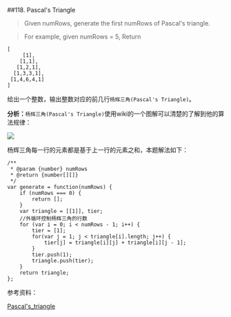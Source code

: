 ##118. Pascal's Triangle
>Given numRows, generate the first numRows of Pascal's triangle.

>For example, given numRows = 5,
Return
>
	[
	     [1],
	    [1,1],
	   [1,2,1],
	  [1,3,3,1],
	 [1,4,6,4,1]
	]

给出一个整数，输出整数对应的前几行`杨辉三角(Pascal's Triangle)`。

**分析：**`杨辉三角(Pascal's Triangle)`使用wiki的一个图解可以清楚的了解到他的算法规律：

![](http://i.imgur.com/MXSebwL.gif)

杨辉三角每一行的元素都是基于上一行的元素之和，本题解法如下：

	/**
	 * @param {number} numRows
	 * @return {number[][]}
	 */
	var generate = function(numRows) {
	    if (numRows === 0) {
	        return [];
	    }
	    var triangle = [[1]], tier;
		//外循环控制杨辉三角的行数
	    for (var i = 0; i < numRows - 1; i++) {
	        tier = [1];
	        for(var j = 1; j < triangle[i].length; j++) {
	            tier[j] = triangle[i][j] + triangle[i][j - 1];
	        }
	        tier.push(1);
	        triangle.push(tier);
	    }
	    return triangle;
	};

参考资料：

[Pascal's_triangle](https://en.wikipedia.org/wiki/Pascal's_triangle)
